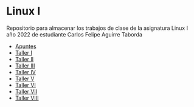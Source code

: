 # Linux I
Repositorio para almacenar los trabajos de clase de la asignatura Linux I año 2022 de estudiante Carlos Felipe Aguirre Taborda

<ul>
    <li><a href="https://github.com/CarlosTaborda/Linux_I/tree/main/Apuntes">Apuntes</a></li>
    <li><a href="https://github.com/CarlosTaborda/Linux_I/tree/main/Seguimiento/1">Taller I</a></li>
    <li><a href="https://github.com/CarlosTaborda/Linux_I/tree/main/Seguimiento/2">Taller II</a></li>
    <li><a href="https://github.com/CarlosTaborda/Linux_I/tree/main/Seguimiento/3">Taller III</a></li>
    <li><a href="https://github.com/CarlosTaborda/Linux_I/tree/main/Seguimiento/4">Taller IV</a>
    <li><a href="https://github.com/CarlosTaborda/Linux_I/tree/main/Seguimiento/5">Taller V</a>
    <li><a href="https://github.com/CarlosTaborda/Linux_I/tree/main/Seguimiento/6">Taller VI</a>
    <li><a href="https://github.com/CarlosTaborda/Linux_I/tree/main/Seguimiento/7">Taller VII</a>
    <li><a href="https://github.com/CarlosTaborda/Linux_I/tree/main/Seguimiento/8">Taller VIII</a>

<ul>
